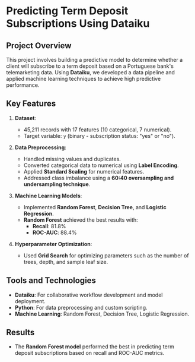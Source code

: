 # Predicting Term Deposit Subscriptions Using Dataiku

## Project Overview
This project involves building a predictive model to determine whether a client will subscribe to a term deposit based on a Portuguese bank's telemarketing data. Using **Dataiku**, we developed a data pipeline and applied machine learning techniques to achieve high predictive performance.

## Key Features
1. **Dataset**: 
   - 45,211 records with 17 features (10 categorical, 7 numerical).
   - Target variable: `y` (binary - subscription status: "yes" or "no").

2. **Data Preprocessing**:
   - Handled missing values and duplicates.
   - Converted categorical data to numerical using **Label Encoding**.
   - Applied **Standard Scaling** for numerical features.
   - Addressed class imbalance using a **60:40 oversampling and undersampling technique**.

3. **Machine Learning Models**:
   - Implemented **Random Forest**, **Decision Tree**, and **Logistic Regression**.
   - **Random Forest** achieved the best results with:
     - **Recall**: 81.8%
     - **ROC-AUC**: 88.4%

4. **Hyperparameter Optimization**:
   - Used **Grid Search** for optimizing parameters such as the number of trees, depth, and sample leaf size.

## Tools and Technologies
- **Dataiku**: For collaborative workflow development and model deployment.
- **Python**: For data preprocessing and custom scripting.
- **Machine Learning**: Random Forest, Decision Tree, Logistic Regression.

## Results
- The **Random Forest model** performed the best in predicting term deposit subscriptions based on recall and ROC-AUC metrics.

